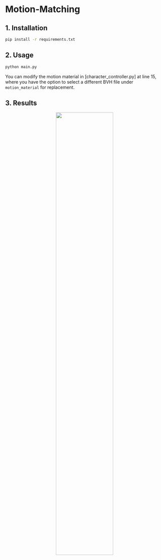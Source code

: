 # Motion-Matching

## 1. Installation

```bash
pip install -r requirements.txt
```

## 2. Usage

```bash
python main.py
```

You can modify the motion material in [character_controller.py] at line 15, where you have the option to select a different BVH file under `motion_material` for replacement.

## 3. Results

<p align=center>
<img src='images/result.gif' width='60%'>
</p>
